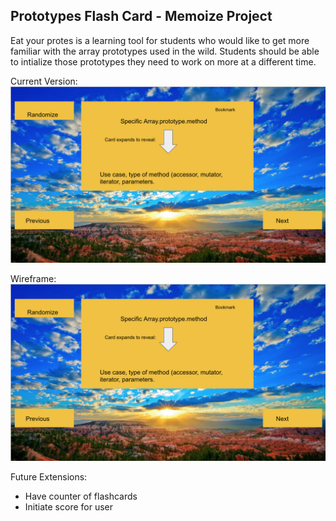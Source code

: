 
## Prototypes Flash Card - Memoize Project

Eat your protes is a learning tool for students who would like to get more familiar with the array prototypes used in the wild. Students should be able to intialize those prototypes they need to work on more at a different time.

Current Version: 
![Current Version]( https://github.com/pvinthemix/array-prototype-memoize/blob/master/src/styles/images/wireframe.png?raw=true"Wireframe")

Wireframe: 
![Wireframe]( https://github.com/pvinthemix/array-prototype-memoize/blob/master/src/styles/images/wireframe.png?raw=true"Wireframe")

Future Extensions:
- Have counter of flashcards
- Initiate score for user

